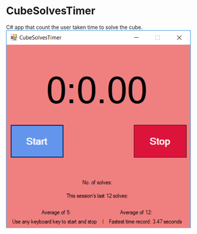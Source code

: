# CubeSolvesTimer
C# app that count the user taken time to solve the cube.
<img src="CubeSolvingTimerInterface.png">
